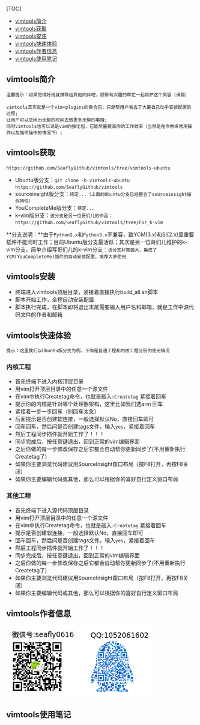 [TOC]

- [vimtools简介](#vimtools简介)
- [vimtools获取](#vimtools获取)
- [vimtools安装](#vimtools安装)
- [vimtools快速体验](#vimtools快速体验)
- [vimtools作者信息](#vimtools作者信息)
- [vimtools使用笔记](#vimtools使用笔记)
## vimtools简介

    温馨提示：如果觉得好用就推荐给其他同伴吧，顺带有兴趣的帮忙一起维护这个笑容（滑稽）

    vimtools其实就是一个vim+plugins的集合包，只是帮用户省去了大量自己动手安装配置的过程;
    让用户可以空闲出无聊的时间去做更多无聊的事情;
    同时vimtools也可以说是vim的强化包，它能尽量提高你的工作效率（当然是在你熟练常用操作以及插件操作的情况下）;

## vimtools获取

`https://github.com/SeaflyGithub/vimtools/tree/vimtools-ubuntu`
- Ubuntu版分支：`git clone -b vimtools-ubuntu https://github.com/SeaflyGithub/vimtools`
- sourceinsight版分支：`待定...（上面的Ubuntu分支已经整合了sourceinsight操作特性）`
- YouCompleteMe版分支：`待定...`
- k-vim版分支：`该分支是另一位哥们儿的作品：https://github.com/SeaflyGithub/vimtools/tree/For_k-vim`

**分支说明：**由于`Python2.x`和`Python3.x`不兼容，致YCM(3.x)和SI(2.x)里重要插件不能同时工作；目前Ubuntu版分支最活跃；其次是另一位哥们儿维护的k-vim分支，简单介绍写哥们儿的k-vim分支：`该分支非常强大，集成了YCM(YouCompleteMe)插件的自动安装配置，推荐大家使用`

## vimtools安装

- 终端进入vimtools顶层目录，紧接着直接执行build_all.sh脚本
- 脚本开始工作，全程自动安装配置
- 脚本执行完成，在脚本即将退出末尾需要输入用户名和邮箱，就是工作中源代码文件的作者和邮箱

## vimtools快速体验

    提示：这里我们以Ubuntu版分支为例，下面是普通工程和内核工程分别的使用情况

### 内核工程

- 首先终端下进入内核顶层目录
- 用vim打开顶层目录中的任意一个源文件
- 在vim中执行Createtag命令，也就是敲入`:Createtag` 紧接着回车
- 提示你的内核是针对哪个处理器架构，这里比如我们选arm 回车
- 紧接着一步一步回车（别回车太急）
- 后面提示是否创建软连接，一般选择默认No，直接回车即可
- 回车回车，然后问是否创建tags文件，输入`yes`，紧接着回车
- 然后工程同步插件就开始工作了！！！
- 同步完成后，按任意键退出，回到正常的vim编辑界面
- 之后你做的每一步修改保存之后它都会自动帮你更新同步了(不用重新执行Createtag了)
- 如果你主要浏览代码建议用SourceInsight窗口布局（按F8打开，再按F8关闭）
- 如果你主要编辑代码或其他，那么可以根据你的喜好自行定义窗口布局

### 其他工程

- 首先终端下进入源代码顶层目录
- 用vim打开顶层目录中的任意一个源文件
- 在vim中执行Createtag命令，也就是敲入`:Createtag` 紧接着回车
- 提示是否创建软连接，一般选择默认No，直接回车即可
- 回车回车，然后问是否创建tags文件，输入`yes`，紧接着回车
- 然后工程同步插件就开始工作了！！！
- 同步完成后，按任意键退出，回到正常的vim编辑界面
- 之后你做的每一步修改保存之后它都会自动帮你更新同步了(不用重新执行Createtag了)
- 如果你主要浏览代码建议用SourceInsight窗口布局（按F8打开，再按F8关闭）
- 如果你主要编辑代码或其他，那么可以根据你的喜好自行定义窗口布局

## vimtools作者信息
![./image/contact_seafly.png](./image/contact_seafly.png)

## vimtools使用笔记

